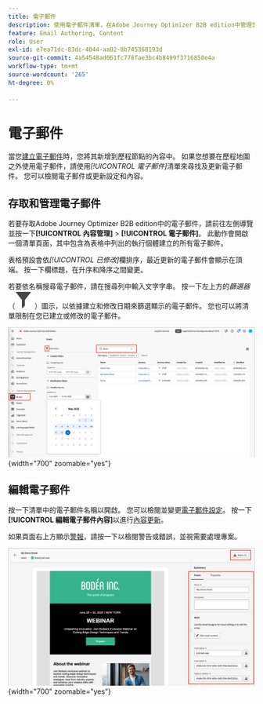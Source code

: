 ```yaml
---
title: 電子郵件
description: 使用電子郵件清單，在Adobe Journey Optimizer B2B edition中管理您的電子郵件內容。 您可以輕鬆評估並更新歷程中的電子郵件。
feature: Email Authoring, Content
role: User
exl-id: e7ea71dc-83dc-4044-aa02-8b745368193d
source-git-commit: 4a54548ad061fc778fae3bc4b8499f3716850e4a
workflow-type: tm+mt
source-wordcount: '265'
ht-degree: 0%

---
```


# 電子郵件

當您[建立電子郵件](./add-email.md)時，您將其新增到歷程節點的內容中。 如果您想要在歷程地圖之外使用電子郵件，請使用&#x200B;_[!UICONTROL 電子郵件]_&#x200B;清單來尋找及更新電子郵件。 您可以檢閱電子郵件或更新設定和內容。

## 存取和管理電子郵件

若要存取Adobe Journey Optimizer B2B edition中的電子郵件，請前往左側導覽並按一下&#x200B;**[!UICONTROL 內容管理]** > **[!UICONTROL 電子郵件]**。 此動作會開啟一個清單頁面，其中包含為表格中列出的執行個體建立的所有電子郵件。

表格預設會依&#x200B;_[!UICONTROL 已修改]_&#x200B;欄排序，最近更新的電子郵件會顯示在頂端。 按一下欄標題，在升序和降序之間變更。

若要依名稱搜尋電子郵件，請在搜尋列中輸入文字字串。 按一下左上方的&#x200B;_篩選器_ （![篩選器圖示](../assets/do-not-localize/icon-filter.svg) ）圖示，以依據建立和修改日期來篩選顯示的電子郵件。 您也可以將清單限制在您已建立或修改的電子郵件。

![存取電子郵件範本庫，並依名稱和日期篩選](./assets/emails-list-filtered.png){width="700" zoomable="yes"}

## 編輯電子郵件

按一下清單中的電子郵件名稱以開啟。 您可以檢閱並變更[電子郵件設定](./add-email.md#define-the-email-settings)。 按一下&#x200B;**[!UICONTROL 編輯電子郵件內容]**&#x200B;以進行[內容更新](./email-authoring.md)。

如果頁面右上方顯示[警報](./add-email.md#check-alerts)，請按一下以檢閱警告或錯誤，並視需要處理專案。

![開啟電子郵件以進行更新](./assets/email-open-update.png){width="700" zoomable="yes"}
